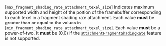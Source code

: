 [`max_fragment_shading_rate_attachment_texel_size`] indicates maximum
supported width and height of the portion of the framebuffer
corresponding to each texel in a fragment shading rate attachment.
Each value  **must**  be greater than or equal to the values in
[`min_fragment_shading_rate_attachment_texel_size`].
Each value  **must**  be a power-of-two.
It  **must**  be (0,0) if the [`attachmentFragmentShadingRate`](https://www.khronos.org/registry/vulkan/specs/1.3-extensions/html/vkspec.html#features-attachmentFragmentShadingRate) feature is not supported.